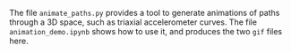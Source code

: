 The file `animate_paths.py` provides a tool to generate animations of paths through a 3D space, such as triaxial accelerometer curves. The file `animation_demo.ipynb` shows how to use it, and produces the two `gif` files here.